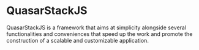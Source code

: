 # QuasarStackJS
QuasarStackJS is a framework that aims at simplicity alongside several functionalities and conveniences that speed up the work and promote the construction of a scalable and customizable application.
